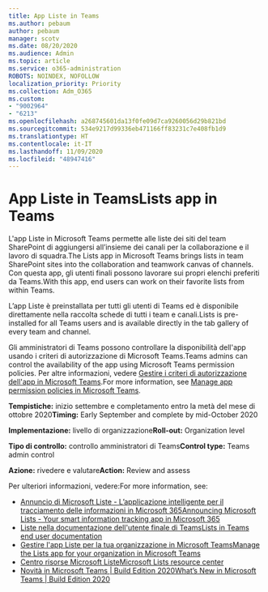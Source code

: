 ```yaml
---
title: App Liste in Teams
ms.author: pebaum
author: pebaum
manager: scotv
ms.date: 08/20/2020
ms.audience: Admin
ms.topic: article
ms.service: o365-administration
ROBOTS: NOINDEX, NOFOLLOW
localization_priority: Priority
ms.collection: Adm_O365
ms.custom:
- "9002964"
- "6213"
ms.openlocfilehash: a268745601da13f0fe09d7ca9260056d29b821bd
ms.sourcegitcommit: 534e9217d99336eb471166ff83231c7e408fb1d9
ms.translationtype: HT
ms.contentlocale: it-IT
ms.lasthandoff: 11/09/2020
ms.locfileid: "48947416"
---
```

# <a name="lists-app-in-teams"></a><span data-ttu-id="4a272-102">App Liste in Teams</span><span class="sxs-lookup"><span data-stu-id="4a272-102">Lists app in Teams</span></span>

<span data-ttu-id="4a272-103">L'app Liste in Microsoft Teams permette alle liste dei siti del team SharePoint di aggiungersi all’insieme dei canali per la collaborazione e il lavoro di squadra.</span><span class="sxs-lookup"><span data-stu-id="4a272-103">The Lists app in Microsoft Teams brings lists in team SharePoint sites into the collaboration and teamwork canvas of channels.</span></span> <span data-ttu-id="4a272-104">Con questa app, gli utenti finali possono lavorare sui propri elenchi preferiti da Teams.</span><span class="sxs-lookup"><span data-stu-id="4a272-104">With this app, end users can work on their favorite lists from within Teams.</span></span>

<span data-ttu-id="4a272-105">L’app Liste è preinstallata per tutti gli utenti di Teams ed è disponibile direttamente nella raccolta schede di tutti i team e canali.</span><span class="sxs-lookup"><span data-stu-id="4a272-105">Lists is pre-installed for all Teams users and is available directly in the tab gallery of every team and channel.</span></span>

<span data-ttu-id="4a272-106">Gli amministratori di Teams possono controllare la disponibilità dell'app usando i criteri di autorizzazione di Microsoft Teams.</span><span class="sxs-lookup"><span data-stu-id="4a272-106">Teams admins can control the availability of the app using Microsoft Teams permission policies.</span></span> <span data-ttu-id="4a272-107">Per altre informazioni, vedere [Gestire i criteri di autorizzazione dell'app in Microsoft Teams](https://docs.microsoft.com/microsoftteams/teams-app-permission-policies).</span><span class="sxs-lookup"><span data-stu-id="4a272-107">For more information, see [Manage app permission policies in Microsoft Teams](https://docs.microsoft.com/microsoftteams/teams-app-permission-policies).</span></span>

<span data-ttu-id="4a272-108">**Tempistiche:** inizio settembre e completamento entro la metà del mese di ottobre 2020</span><span class="sxs-lookup"><span data-stu-id="4a272-108">**Timing:** Early September and complete by mid-October 2020</span></span>  

<span data-ttu-id="4a272-109">**Implementazione:** livello di organizzazione</span><span class="sxs-lookup"><span data-stu-id="4a272-109">**Roll-out:** Organization level</span></span>  

<span data-ttu-id="4a272-110">**Tipo di controllo:**  controllo amministratori di Teams</span><span class="sxs-lookup"><span data-stu-id="4a272-110">**Control type:**  Teams admin control</span></span>  

<span data-ttu-id="4a272-111">**Azione:**  rivedere e valutare</span><span class="sxs-lookup"><span data-stu-id="4a272-111">**Action:**  Review and assess</span></span>

<span data-ttu-id="4a272-112">Per ulteriori informazioni, vedere:</span><span class="sxs-lookup"><span data-stu-id="4a272-112">For more information, see:</span></span>

- [<span data-ttu-id="4a272-113">Annuncio di Microsoft Liste - L’applicazione intelligente per il tracciamento delle informazioni in Microsoft 365</span><span class="sxs-lookup"><span data-stu-id="4a272-113">Announcing Microsoft Lists - Your smart information tracking app in Microsoft 365</span></span>](https://techcommunity.microsoft.com/t5/microsoft-365-blog/announcing-microsoft-lists-your-smart-information-tracking-app/ba-p/1372233)
- [<span data-ttu-id="4a272-114">Liste nella documentazione dell'utente finale di Teams</span><span class="sxs-lookup"><span data-stu-id="4a272-114">Lists in Teams end user documentation</span></span>](https://support.microsoft.com/office/get-started-with-lists-in-microsoft-taeams-c971e46b-b36c-491b-9c35-efeddd0297db)
- [<span data-ttu-id="4a272-115">Gestire l'app Liste per la tua organizzazione in Microsoft Teams</span><span class="sxs-lookup"><span data-stu-id="4a272-115">Manage the Lists app for your organization in Microsoft Teams</span></span>](https://docs.microsoft.com/microsoftteams/manage-lists-app)
- [<span data-ttu-id="4a272-116">Centro risorse Microsoft Liste</span><span class="sxs-lookup"><span data-stu-id="4a272-116">Microsoft Lists resource center</span></span>](https://aka.ms/MSLists)
- [<span data-ttu-id="4a272-117">Novità in Microsoft Teams | Build Edition 2020</span><span class="sxs-lookup"><span data-stu-id="4a272-117">What’s New in Microsoft Teams | Build Edition 2020</span></span>](https://techcommunity.microsoft.com/t5/microsoft-teams-blog/what-s-new-in-microsoft-teams-build-edition-2020/ba-p/1394224)
